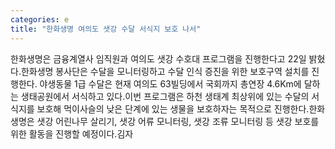 ```yaml
---
categories: e
title: "한화생명 여의도 샛강 수달 서식지 보호 나서"
---
```

한화생명은 금융계열사 임직원과 여의도 샛강 수호대 프로그램을 진행한다고 22일 밝혔다.한화생명 봉사단은 수달을 모니터링하고 수달 인식 증진을 위한 보호구역 설치를 진행한다. 야생동물 1급 수달은 현재 여의도 63빌딩에서 국회까지 총연장 4.6Km에 달하는 생태공원에서 서식하고 있다.이번 프로그램은 하천 생태계 최상위에 있는 수달의 서식지를 보호해 먹이사슬의 낮은 단계에 있는 생물을 보호하자는 목적으로 진행한다.한화생명은 샛강 어린나무 살리기, 샛강 어류 모니터링, 샛강 조류 모니터링 등 샛강 보호를 위한 활동을 진행할 예정이다.김자